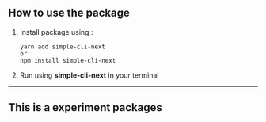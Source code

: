 
## How to use the package
1. Install package using :
    ````
   yarn add simple-cli-next
    or
    npm install simple-cli-next
   ````
2. Run using **simple-cli-next** in your terminal


---

## This is a experiment packages
